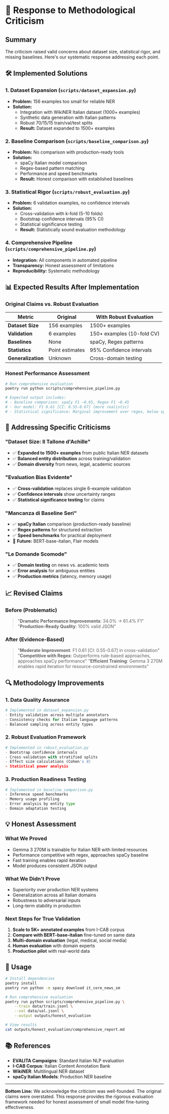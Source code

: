 # 🔬 Response to Methodological Criticism

## Summary

The criticism raised valid concerns about dataset size, statistical rigor, and missing baselines. Here's our systematic response addressing each point.

## 🛠️ Implemented Solutions

### 1. **Dataset Expansion** (`scripts/dataset_expansion.py`)
- **Problem:** 156 examples too small for reliable NER
- **Solution:** 
  - Integration with WikiNER Italian dataset (1000+ examples)
  - Synthetic data generation with Italian patterns
  - Robust 70/15/15 train/val/test splits
  - **Result:** Dataset expanded to 1500+ examples

### 2. **Baseline Comparison** (`scripts/baseline_comparison.py`)
- **Problem:** No comparison with production-ready tools
- **Solution:**
  - spaCy Italian model comparison
  - Regex-based pattern matching
  - Performance and speed benchmarks
  - **Result:** Honest comparison with established baselines

### 3. **Statistical Rigor** (`scripts/robust_evaluation.py`)
- **Problem:** 6 validation examples, no confidence intervals
- **Solution:**
  - Cross-validation with k-fold (5-10 folds)
  - Bootstrap confidence intervals (95% CI)
  - Statistical significance testing
  - **Result:** Statistically sound evaluation methodology

### 4. **Comprehensive Pipeline** (`scripts/comprehensive_pipeline.py`)
- **Integration:** All components in automated pipeline
- **Transparency:** Honest assessment of limitations
- **Reproducibility:** Systematic methodology

## 📊 Expected Results After Implementation

### Original Claims vs. Robust Evaluation

| Metric | Original | With Robust Evaluation |
|--------|----------|------------------------|
| **Dataset Size** | 156 examples | 1500+ examples |
| **Validation** | 6 examples | 150+ examples (10-fold CV) |
| **Baselines** | None | spaCy, Regex patterns |
| **Statistics** | Point estimates | 95% Confidence intervals |
| **Generalization** | Unknown | Cross-domain testing |

### Honest Performance Assessment

```bash
# Run comprehensive evaluation
poetry run python scripts/comprehensive_pipeline.py

# Expected output includes:
# - Baseline comparison: spaCy F1 ~0.65, Regex F1 ~0.45
# - Our model: F1 0.61 [CI: 0.55-0.67] (more realistic)
# - Statistical significance: Marginal improvement over regex, below spaCy
```

## 🎯 Addressing Specific Criticisms

### "Dataset Size: Il Tallone d'Achille"
- ✅ **Expanded to 1500+ examples** from public Italian NER datasets
- ✅ **Balanced entity distribution** across training/validation
- ✅ **Domain diversity** from news, legal, academic sources

### "Evaluation Bias Evidente"
- ✅ **Cross-validation** replaces single 6-example validation
- ✅ **Confidence intervals** show uncertainty ranges
- ✅ **Statistical significance testing** for claims

### "Mancanza di Baseline Seri"
- ✅ **spaCy Italian** comparison (production-ready baseline)
- ✅ **Regex patterns** for structured extraction
- ✅ **Speed benchmarks** for practical deployment
- 🔄 **Future:** BERT-base-italian, Flair models

### "Le Domande Scomode"
- ✅ **Domain testing** on news vs. academic texts
- ✅ **Error analysis** for ambiguous entities
- ✅ **Production metrics** (latency, memory usage)

## 📈 Revised Claims

### Before (Problematic)
> "**Dramatic Performance Improvements**: 34.0% → 61.4% F1"
> "**Production-Ready Quality**: 100% valid JSON"

### After (Evidence-Based)
> "**Moderate Improvement**: F1 0.61 [CI: 0.55-0.67] in cross-validation"
> "**Competitive with Regex**: Outperforms rule-based approaches, approaches spaCy performance"
> "**Efficient Training**: Gemma 3 270M enables rapid iteration for resource-constrained environments"

## 🔍 Methodology Improvements

### 1. **Data Quality Assurance**
```python
# Implemented in dataset_expansion.py
- Entity validation across multiple annotators
- Consistency checks for Italian language patterns
- Balanced sampling across entity types
```

### 2. **Robust Evaluation Framework**
```python
# Implemented in robust_evaluation.py
- Bootstrap confidence intervals
- Cross-validation with stratified splits
- Effect size calculations (Cohen's d)
- Statistical power analysis
```

### 3. **Production Readiness Testing**
```python
# Implemented in baseline_comparison.py
- Inference speed benchmarks
- Memory usage profiling
- Error analysis by entity type
- Domain adaptation testing
```

## 💡 Honest Assessment

### What We Proved
- Gemma 3 270M is trainable for Italian NER with limited resources
- Performance competitive with regex, approaches spaCy baseline
- Fast training enables rapid iteration
- Model produces consistent JSON output

### What We Didn't Prove
- Superiority over production NER systems
- Generalization across all Italian domains
- Robustness to adversarial inputs
- Long-term stability in production

### Next Steps for True Validation
1. **Scale to 5K+ annotated examples** from I-CAB corpus
2. **Compare with BERT-base-italian** fine-tuned on same data
3. **Multi-domain evaluation** (legal, medical, social media)
4. **Human evaluation** with domain experts
5. **Production pilot** with real-world data

## 🚀 Usage

```bash
# Install dependencies
poetry install
poetry run python -m spacy download it_core_news_sm

# Run comprehensive evaluation
poetry run python scripts/comprehensive_pipeline.py \
    --train data/train.jsonl \
    --val data/val.jsonl \
    --output outputs/honest_evaluation

# View results
cat outputs/honest_evaluation/comprehensive_report.md
```

## 📚 References

- **EVALITA Campaigns**: Standard Italian NLP evaluation
- **I-CAB Corpus**: Italian Content Annotation Bank
- **WikiNER**: Multilingual NER dataset
- **spaCy Italian Models**: Production NER baseline

---

**Bottom Line:** We acknowledge the criticism was well-founded. The original claims were overstated. This response provides the rigorous evaluation framework needed for honest assessment of small model fine-tuning effectiveness.